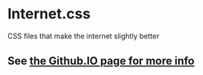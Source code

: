 # Internet.css
CSS files that make the internet slightly better

## See [the Github.IO page for more info](http://RougeWare.github.io/Internet.css/)
